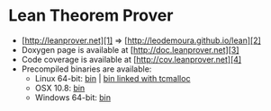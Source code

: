 Lean Theorem Prover
===================
 - [http://leanprover.net][1] => [http://leodemoura.github.io/lean][2]
 - Doxygen page is available at [http://doc.leanprover.net][3]
 - Code coverage is available at [http://cov.leanprover.net][4]
 - Precompiled binaries are available:
   * Linux 64-bit: [bin][5] | [bin linked with tcmalloc][6]
   * OSX 10.8: [bin][7]
   * Windows 64-bit: [bin][8] 

[1]: http://leanprover.net
[2]: http://leodemoura.github.io/lean
[3]: http://doc.leanprover.net/
[4]: http://cov.leanprover.net/
[5]: https://dl.dropboxusercontent.com/u/203889738/bin/lean_linux
[6]: https://dl.dropboxusercontent.com/u/203889738/bin/lean_linux_tcmalloc
[7]: https://dl.dropboxusercontent.com/u/203889738/bin/lean_osx
[8]: https://dl.dropboxusercontent.com/u/203889738/bin/lean_windows.exe
